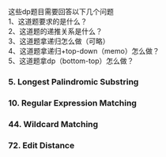 这些dp题目需要回答以下几个问题  
1、这道题要求的是什么？  
2、这道题的递推关系是什么？  
3、这道题拿递归怎么做（可略）  
4、这道题拿递归+top-down（memo）怎么做？  
5、这道题拿dp（bottom-top）怎么做？  

### 5. Longest Palindromic Substring  
### 10. Regular Expression Matching   
### 44. Wildcard Matching  
### 72. Edit Distance  
